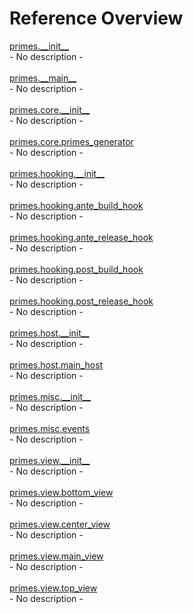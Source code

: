 
# Reference Overview

[primes.\_\_init\_\_](https://github.com/pyrustic/primes/blob/master/docs/reference/content/primes.\_\_init\_\_.md#README) 
<br>
 \- No description \-
<br><br>[primes.\_\_main\_\_](https://github.com/pyrustic/primes/blob/master/docs/reference/content/primes.\_\_main\_\_.md#README) 
<br>
 \- No description \-
<br><br>[primes.core.\_\_init\_\_](https://github.com/pyrustic/primes/blob/master/docs/reference/content/primes.core.\_\_init\_\_.md#README) 
<br>
 \- No description \-
<br><br>[primes.core.primes\_generator](https://github.com/pyrustic/primes/blob/master/docs/reference/content/primes.core.primes\_generator.md#README) 
<br>
 \- No description \-
<br><br>[primes.hooking.\_\_init\_\_](https://github.com/pyrustic/primes/blob/master/docs/reference/content/primes.hooking.\_\_init\_\_.md#README) 
<br>
 \- No description \-
<br><br>[primes.hooking.ante\_build\_hook](https://github.com/pyrustic/primes/blob/master/docs/reference/content/primes.hooking.ante\_build\_hook.md#README) 
<br>
 \- No description \-
<br><br>[primes.hooking.ante\_release\_hook](https://github.com/pyrustic/primes/blob/master/docs/reference/content/primes.hooking.ante\_release\_hook.md#README) 
<br>
 \- No description \-
<br><br>[primes.hooking.post\_build\_hook](https://github.com/pyrustic/primes/blob/master/docs/reference/content/primes.hooking.post\_build\_hook.md#README) 
<br>
 \- No description \-
<br><br>[primes.hooking.post\_release\_hook](https://github.com/pyrustic/primes/blob/master/docs/reference/content/primes.hooking.post\_release\_hook.md#README) 
<br>
 \- No description \-
<br><br>[primes.host.\_\_init\_\_](https://github.com/pyrustic/primes/blob/master/docs/reference/content/primes.host.\_\_init\_\_.md#README) 
<br>
 \- No description \-
<br><br>[primes.host.main\_host](https://github.com/pyrustic/primes/blob/master/docs/reference/content/primes.host.main\_host.md#README) 
<br>
 \- No description \-
<br><br>[primes.misc.\_\_init\_\_](https://github.com/pyrustic/primes/blob/master/docs/reference/content/primes.misc.\_\_init\_\_.md#README) 
<br>
 \- No description \-
<br><br>[primes.misc.events](https://github.com/pyrustic/primes/blob/master/docs/reference/content/primes.misc.events.md#README) 
<br>
 \- No description \-
<br><br>[primes.view.\_\_init\_\_](https://github.com/pyrustic/primes/blob/master/docs/reference/content/primes.view.\_\_init\_\_.md#README) 
<br>
 \- No description \-
<br><br>[primes.view.bottom\_view](https://github.com/pyrustic/primes/blob/master/docs/reference/content/primes.view.bottom\_view.md#README) 
<br>
 \- No description \-
<br><br>[primes.view.center\_view](https://github.com/pyrustic/primes/blob/master/docs/reference/content/primes.view.center\_view.md#README) 
<br>
 \- No description \-
<br><br>[primes.view.main\_view](https://github.com/pyrustic/primes/blob/master/docs/reference/content/primes.view.main\_view.md#README) 
<br>
 \- No description \-
<br><br>[primes.view.top\_view](https://github.com/pyrustic/primes/blob/master/docs/reference/content/primes.view.top\_view.md#README) 
<br>
 \- No description \-
